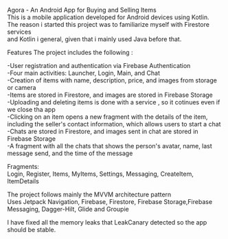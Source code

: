 Agora - An Android App for Buying and Selling Items  
This is a mobile application developed for Android devices using Kotlin.  
The reason i started this project was to familiarize myself with Firestore services  
and Kotlin i general, given that i mainly used Java before that.

Features
The project includes the following :

-User registration and authentication via Firebase Authentication  
-Four main activities: Launcher, Login, Main, and Chat  
-Creation of items with name, description, price, and images from storage or camera  
-Items are stored in Firestore, and images are stored in Firebase Storage  
-Uploading and deleting items is done with a service , so it cotinues even if we close tha app  
-Clicking on an item opens a new fragment with the details of the item,  
including the seller's contact information, which allows users to start a chat  
-Chats are stored in Firestore, and images sent in chat are stored in Firebase Storage  
-A fragment with all the chats that shows the person's avatar, name, last message send, and the time of the message  

Fragments:  
Login, Register, Items, MyItems, Settings, Messaging, CreateItem, ItemDetails  

The project follows mainly the MVVM architecture pattern  
Uses Jetpack Navigation, Firebase, Firestore, Firebase Storage,Firebase Messaging, Dagger-Hilt, Glide and Groupie 

I have fixed all the memory leaks that LeakCanary detected so the app should be stable.
